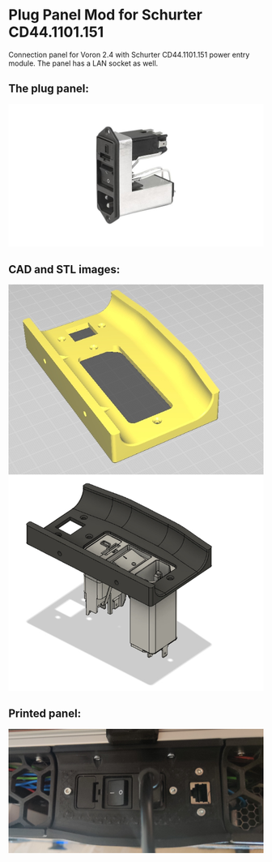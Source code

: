 # Plug Panel Mod for Schurter CD44.1101.151
Connection panel for Voron 2.4 with Schurter CD44.1101.151 power entry module.
The panel has a LAN socket as well.

## The plug panel:
![pic1](./images/Schurter-CD14.1101.151.jpg)

## CAD and STL images:
![pic2](./images/stl_image.jpg)
![pic2](./images/cad_image.jpg)

## Printed panel:
![pic3](./images/panel_printed.jpg)
